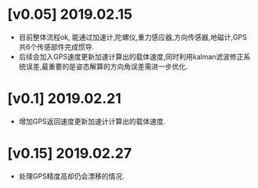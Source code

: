 # [v0.05] 2019.02.15
- 目前整体流程ok, 能通过加速计,陀螺仪,重力感应器,方向传感器,地磁计,GPS 共6个传感部件完成惯导.
- 后续会加入GPS速度更新加速计算出的载体速度,同时利用kalman滤波修正系统误差,最重要的是姿态解算的方向角误差需进一步优化.

# [v0.1] 2019.02.21
- 增加GPS返回速度更新加速计计算出的载体速度.

# [v0.15] 2019.02.27
- 处理GPS精度高却仍会漂移的情况.
